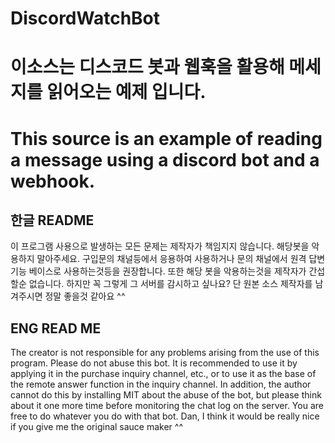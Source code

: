 # DiscordWatchBot

# 이소스는 디스코드 봇과 웹훅을 활용해 메세지를 읽어오는 예제 입니다.

# This source is an example of reading a message using a discord bot and a webhook.

## 한글 README ##
이 프로그램 사용으로 발생하는 모든 문제는 제작자가 책임지지 않습니다.
해당봇을 악용하지 말아주세요.
구입문의 채널등에서 응용하여 사용하거나 문의 채널에서 원격 답변 기능 베이스로 사용하는것등을 권장합니다.
또한 해당 봇을 악용하는것을 제작자가 간섭할순 없습니다.
하지만 꼭 그렇게 그 서버를 감시하고 싶나요?
단 원본 소스 제작자를 남겨주시면 정말 좋을것 같아요 ^^

## ENG READ ME ##
The creator is not responsible for any problems arising from the use of this program.
Please do not abuse this bot.
It is recommended to use it by applying it in the purchase inquiry channel, etc., or to use it as the base of the remote answer function in the inquiry channel.
In addition, the author cannot do this by installing MIT about the abuse of the bot, but please think about it one more time before monitoring the chat log on the server.
You are free to do whatever you do with that bot.
Dan, I think it would be really nice if you give me the original sauce maker ^^
